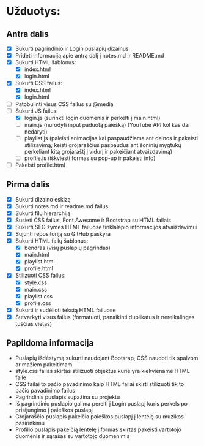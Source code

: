 # Užduotys:
## Antra dalis
- [x] Sukurti pagrindinio ir Login puslapių dizainus
- [x] Pridėti informaciją apie antrą dalį į notes.md ir README.md
- [x] Sukurti HTML šablonus:
	- [x] index.html
 	- [x] login.html
- [x] Sukurti CSS failus:
	- [x] index.html
	- [x] login.html
- [ ] Patobulinti visus CSS failus su @media
- [ ] Sukurti JS failus:
	- [x] login.js (surinkti login duomenis ir perkelti į main.html)
 	- [ ] main.js (nurodyti input paduotą paiešką) (YouTube API kol kas dar nedaryti)
  	- [ ] playlist.js (paleisti animacijas kai paspaudžiama ant dainos ir pakeisti stilizavimą; keisti grojaraščius paspaudus ant šoninių mygtukų perkeliant kitą grojaraštį į vidurį ir pakeičiant atvaizdavimą)
  	- [ ] profile.js (iškviesti formas su pop-up ir pakeisti info)
- [ ] Pakeisti profile.html 
## Pirma dalis
- [x] Sukurti dizaino eskizą
- [x] Sukurti notes.md ir readme.md failus
- [x] Sukurti filų hierarchiją
- [x] Susieti CSS failus, Font Awesome ir Bootstrap su HTML failais
- [x] Sukurti SEO žymes HTML failuose tinklalapio informacijos atvaizdavimui
- [x] Sujunti repositoriją su GitHub paskyra
- [X] Sukurti HTML failų šablonus:
	- [X] bendras (visų puslapių pagrindas)
	- [X] main.html
	- [X] playlist.html
	- [X] profile.html
- [X] Stilizuoti CSS failus:
	- [X] style.css
	- [X] main.css
	- [X] playlist.css
	- [X] profile.css
- [X] Sukurti ir sudėlioti tekstą HTML failuose
- [X] Sutvarkyti visus failus (formatuoti, panaikinti duplikatus ir nereikalingas tuščias vietas)

## Papildoma informacija
- Puslapių išdėstymą sukurti naudojant Bootsrap, CSS naudoti tik spalvom ar mažiem pakeitimam
- style.css failas skirtas stilizuoti objektus kurie yra kiekviename HTML faile
- CSS failai to pačio pavadinimo kaip HTML failai skirti stilizuoti tik to pačio pavadinimo failus
- Pagrindinis puslapis supažina su projektu
- Iš pagrindinio puslapio galima pereiti į Login puslapį kuris perkels po prisijungimo į paieškos puslapį
- Grojaraščio puslapis pakeičia paieškos puslapį į lentelę su muzikos pasirinkimu
- Profilio puslapis pakeičią lentelę į formas skirtas pakeisti vartotojo duomenis ir sąrašas su vartotojo duomenimis
